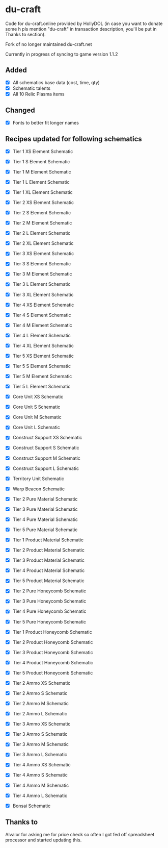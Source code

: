 # du-craft
Code for du-craft.online provided by HollyDOL (in case you want to donate some h pls mention "du-craft" in transaction description, you'll be put in Thanks to section).

Fork of no longer maintained du-craft.net

Currently in progress of syncing to game version 1.1.2

## Added
- [x] All schematics base data (cost, time, qty)
- [x] Schematic talents
- [x] All 10 Relic Plasma items

## Changed
- [x] Fonts to better fit longer names

## Recipes updated for following schematics
- [x] Tier 1 XS Element Schematic
- [x] Tier 1 S Element Schematic
- [x] Tier 1 M Element Schematic
- [x] Tier 1 L Element Schematic
- [x] Tier 1 XL Element Schematic

- [x] Tier 2 XS Element Schematic
- [x] Tier 2 S Element Schematic
- [x] Tier 2 M Element Schematic
- [x] Tier 2 L Element Schematic
- [x] Tier 2 XL Element Schematic

- [x] Tier 3 XS Element Schematic
- [x] Tier 3 S Element Schematic
- [x] Tier 3 M Element Schematic
- [x] Tier 3 L Element Schematic
- [x] Tier 3 XL Element Schematic

- [x] Tier 4 XS Element Schematic
- [x] Tier 4 S Element Schematic
- [x] Tier 4 M Element Schematic
- [x] Tier 4 L Element Schematic
- [x] Tier 4 XL Element Schematic

- [x] Tier 5 XS Element Schematic
- [x] Tier 5 S Element Schematic
- [x] Tier 5 M Element Schematic
- [x] Tier 5 L Element Schematic

- [x] Core Unit XS Schematic
- [x] Core Unit S Schematic
- [x] Core Unit M Schematic
- [x] Core Unit L Schematic

- [x] Construct Support XS Schematic
- [x] Construct Support S Schematic
- [x] Construct Support M Schematic
- [x] Construct Support L Schematic

- [x] Territory Unit Schematic
- [x] Warp Beacon Schematic

- [x] Tier 2 Pure Material Schematic
- [x] Tier 3 Pure Material Schematic
- [x] Tier 4 Pure Material Schematic
- [x] Tier 5 Pure Material Schematic

- [x] Tier 1 Product Material Schematic
- [x] Tier 2 Product Material Schematic
- [x] Tier 3 Product Material Schematic
- [x] Tier 4 Product Material Schematic
- [x] Tier 5 Product Material Schematic

- [x] Tier 2 Pure Honeycomb Schematic
- [x] Tier 3 Pure Honeycomb Schematic
- [x] Tier 4 Pure Honeycomb Schematic
- [x] Tier 5 Pure Honeycomb Schematic

- [x] Tier 1 Product Honeycomb Schematic
- [x] Tier 2 Product Honeycomb Schematic
- [x] Tier 3 Product Honeycomb Schematic
- [x] Tier 4 Product Honeycomb Schematic
- [x] Tier 5 Product Honeycomb Schematic

- [x] Tier 2 Ammo XS Schematic
- [x] Tier 2 Ammo S Schematic
- [x] Tier 2 Ammo M Schematic
- [x] Tier 2 Ammo L Schematic

- [x] Tier 3 Ammo XS Schematic
- [x] Tier 3 Ammo S Schematic
- [x] Tier 3 Ammo M Schematic
- [x] Tier 3 Ammo L Schematic

- [x] Tier 4 Ammo XS Schematic
- [x] Tier 4 Ammo S Schematic
- [x] Tier 4 Ammo M Schematic
- [x] Tier 4 Ammo L Schematic

- [x] Bonsai Schematic

## Thanks to
Alvalor for asking me for price check so often I got fed off spreadsheet processor and started updating this.
